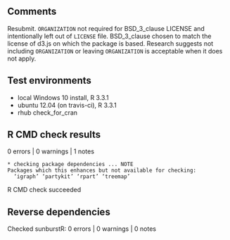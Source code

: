 ## Comments

Resubmit.  `ORGANIZATION` not required for BSD_3_clause LICENSE and intentionally left out of `LICENSE` file.  BSD_3_clause chosen to match the license of d3.js on which the package is based.  Research suggests not including `ORGANIZATION` or leaving `ORGANIZATION` is acceptable when it does not apply.


## Test environments
* local Windows 10 install, R 3.3.1
* ubuntu 12.04 (on travis-ci), R 3.3.1
* rhub check_for_cran

## R CMD check results

0 errors | 0 warnings | 1 notes

```
* checking package dependencies ... NOTE
Packages which this enhances but not available for checking:
  ‘igraph’ ‘partykit’ ‘rpart’ ‘treemap’
```

R CMD check succeeded

## Reverse dependencies

Checked sunburstR: 0 errors | 0 warnings | 0 notes


